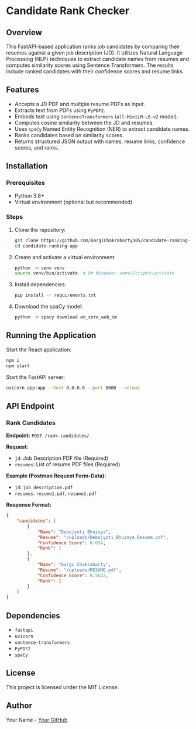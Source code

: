 # Candidate Rank Checker

## Overview
This FastAPI-based application ranks job candidates by comparing their resumes against a given job description (JD). It utilizes Natural Language Processing (NLP) techniques to extract candidate names from resumes and computes similarity scores using Sentence Transformers. The results include ranked candidates with their confidence scores and resume links.

## Features
- Accepts a JD PDF and multiple resume PDFs as input.
- Extracts text from PDFs using `PyPDF2`.
- Embeds text using `SentenceTransformers` (`all-MiniLM-L6-v2` model).
- Computes cosine similarity between the JD and resumes.
- Uses `spaCy` Named Entity Recognition (NER) to extract candidate names.
- Ranks candidates based on similarity scores.
- Returns structured JSON output with names, resume links, confidence scores, and ranks.

## Installation
### Prerequisites
- Python 3.8+
- Virtual environment (optional but recommended)

### Steps
1. Clone the repository:
   ```bash
   git clone https://github.com/GargiChakraborty105/candidate-ranking-app.git
   cd candidate-ranking-app
   ```
2. Create and activate a virtual environment:
   ```bash
   python -m venv venv
   source venv/bin/activate  # On Windows: venv\Scripts\activate
   ```
3. Install dependencies:
   ```bash
   pip install -r requirements.txt
   ```
4. Download the spaCy model:
   ```bash
   python -m spacy download en_core_web_sm
   ```

## Running the Application
Start the React application:
```bash
npm i
npm start
```
Start the FastAPI server:
```bash
uvicorn app:app --host 0.0.0.0 --port 8000 --reload
```

## API Endpoint
### Rank Candidates
**Endpoint:** `POST /rank-candidates/`

**Request:**
- `jd`: Job Description PDF file (Required)
- `resumes`: List of resume PDF files (Required)

**Example (Postman Request Form-Data):**
- `jd`: `job_description.pdf`
- `resumes`: `resume1.pdf`, `resume2.pdf`

**Response Format:**
```json
{
    "candidates": [
        {
            "Name": "Debojyoti Bhuinya",
            "Resume": "/uploads/Debojyoti_Bhuinya_Resume.pdf",
            "Confidence Score": 0.654,
            "Rank": 1
        },
        {
            "Name": "Gargi Chakraborty",
            "Resume": "/uploads/RESUME.pdf",
            "Confidence Score": 0.5622,
            "Rank": 2
        }
    ]
}
```

## Dependencies
- `fastapi`
- `uvicorn`
- `sentence-transformers`
- `PyPDF2`
- `spaCy`

## License
This project is licensed under the MIT License.

## Author
Your Name - [Your GitHub](https://github.com/GargiChakraborty105)

